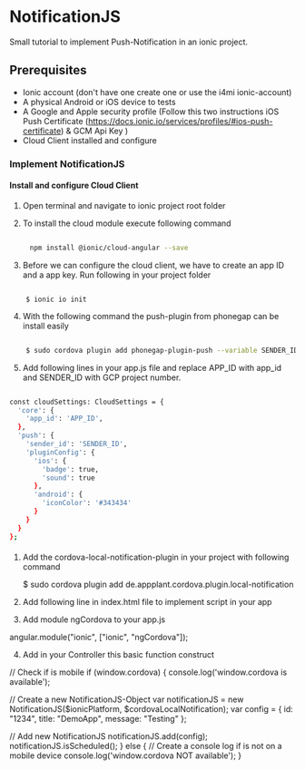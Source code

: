 # NotificationJS
Small tutorial to implement Push-Notification in an ionic project.

## Prerequisites
- Ionic account (don't have one create one or use the i4mi ionic-account)
- A physical Android or iOS device to tests
- A Google and Apple security profile (Follow this two instructions iOS Push Certificate (https://docs.ionic.io/services/profiles/#ios-push-certificate) & GCM Api Key  )
- Cloud Client installed and configure


### Implement NotificationJS
#### Install and configure Cloud Client
 1. Open terminal and navigate to ionic project root folder

 2. To install the cloud module execute following command
 ```sh

      npm install @ionic/cloud-angular --save

```

 3. Before we can configure the cloud client, we have to create an app ID and a app key. Run following in your project folder

```ssh

    $ ionic io init

```

 4. With the following command the push-plugin from phonegap can be install easily

```sh

    $ sudo cordova plugin add phonegap-plugin-push --variable SENDER_ID=12341234 --save

```

5. Add following lines in your app.js file and replace APP_ID with app_id and SENDER_ID with GCP project number.

```sh

const cloudSettings: CloudSettings = {
  'core': {
    'app_id': 'APP_ID',
  },
  'push': {
    'sender_id': 'SENDER_ID',
    'pluginConfig': {
      'ios': {
        'badge': true,
        'sound': true
      },
      'android': {
        'iconColor': '#343434'
      }
    }
  }
};

```

#### 

1. Add the cordova-local-notification-plugin in your project with following command

    $ sudo cordova plugin add de.appplant.cordova.plugin.local-notification


2. Add following line in index.html file to implement script in your app

<script src="lib/ngCordova/dist/ng-cordova.min.js"></script>


3. Add module ngCordova to your app.js

angular.module("ionic", ["ionic", "ngCordova"]);



4. Add in your Controller this basic function construct

// Check if is mobile
if (window.cordova) {
  console.log('window.cordova is available');

// Create a new NotificationJS-Object
  var notificationJS = new NotificationJS($ionicPlatform, $cordovaLocalNotification);
  var config = {
    id: "1234",
    title: "DemoApp",
    message: "Testing"
  };

  // Add new NotificationJS
  notificationJS.add(config);
  notificationJS.isScheduled();
} else {
  // Create a console log if is not on a mobile device
  console.log('window.cordova NOT available');
}
